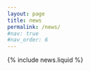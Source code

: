 ```yaml
---
layout: page
title: news
permalink: /news/
#nav: true
#nav_order: 6
---
```


{% include news.liquid %}
